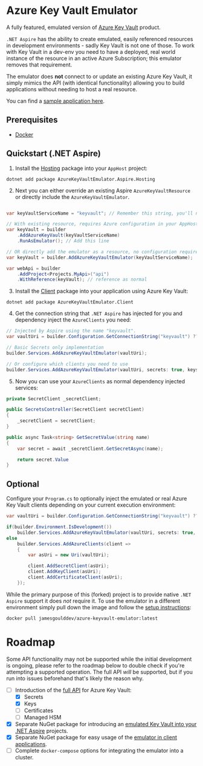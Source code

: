 # Azure Key Vault Emulator

A fully featured, emulated version of [Azure Key Vault](https://azure.microsoft.com/en-us/products/key-vault) product.

`.NET Aspire` has the ability to create emulated, easily referenced resources in development environments - sadly Key Vault is not one of those. To work with Key Vault in a dev-env you need to have a deployed, real world instance of the resource in an active Azure Subscription; this emulator removes that requirement.

The emulator does **not** connect to or update an existing Azure Key Vault, it simply mimics the API (with identical functionality) allowing you to build applications without needing to host a real resource.

You can find a [sample application here](https://github.com/james-gould/azure-keyvault-emulator/tree/master/Samples/KeyVaultEmulatorSample).

## Prerequisites

- [Docker](https://www.docker.com/)

## Quickstart (.NET Aspire)

1. Install the [Hosting](https://www.nuget.org/packages/AzureKeyVaultEmulator.Aspire.Hosting) package into your `AppHost` project:

```
dotnet add package AzureKeyVaultEmulator.Aspire.Hosting
```

2. Next you can either override an existing Aspire `AzureKeyVaultResource` or directly include the `AzureKeyVaultEmulator`. 

```csharp

var keyVaultServiceName = "keyvault"; // Remember this string, you'll need it to get the vaultUri!

// With existing resource, requires Azure configuration in your AppHost
var keyVault = builder
    .AddAzureKeyVault(keyVaultServiceName)
    .RunAsEmulator(); // Add this line

// OR directly add the emulator as a resource, no configuration required
var keyVault = builder.AddAzureKeyVaultEmulator(keyVaultServiceName);

var webApi = builder
    .AddProject<Projects.MyApi>("api")
    .WithReference(keyVault); // reference as normal
```

3. Install the [Client](https://www.nuget.org/packages/AzureKeyVaultEmulator.Client) package into your application using Azure Key Vault:

```
dotnet add package AzureKeyVaultEmulator.Client
```

4. Get the connection string that `.NET Aspire` has injected for you and dependency inject the `AzureClients` you need:

```csharp
// Injected by Aspire using the name "keyvault".
var vaultUri = builder.Configuration.GetConnectionString("keyvault") ?? string.Empty;

// Basic Secrets only implementation
builder.Services.AddAzureKeyVaultEmulator(vaultUri);

// Or configure which clients you need to use
builder.Services.AddAzureKeyVaultEmulator(vaultUri, secrets: true, keys: true, certificates: false);
```

5. Now you can use your `AzureClients` as normal dependency injected services:

```csharp
private SecretClient _secretClient;

public SecretsController(SecretClient secretClient)
{
    _secretClient = secretClient;
}

public async Task<string> GetSecretValue(string name)
{
    var secret = await _secretClient.GetSecretAsync(name);

    return secret.Value
}
```

## Optional

Configure your `Program.cs` to optionally inject the emulated or real Azure Key Vault clients depending on your current execution environment:

```csharp
var vaultUri = builder.Configuration.GetConnectionString("keyvault") ?? string.Empty;

if(builder.Environment.IsDevelopment())
    builder.Services.AddAzureKeyVaultEmulator(vaultUri, secrets: true, certificates: true, keys: true);
else
    builder.Services.AddAzureClients(client =>
    {
        var asUri = new Uri(vaultUri);

        client.AddSecretClient(asUri);
        client.AddKeyClient(asUri);
        client.AddCertificateClient(asUri);
    });
```

While the primary purpose of this (forked) project is to provide native `.NET Aspire` support it does *not* require it. To use the emulator in a different environment simply pull down the image and follow the [setup instructions](https://github.com/james-gould/azure-keyvault-emulator/blob/development/DOCKER-SETUP.md):

```
docker pull jamesgoulddev/azure-keyvault-emulator:latest
```

# Roadmap

Some API functionality may not be supported while the initial development is ongoing, please refer to the roadmap below to double check if you're attempting a supported operation. The full API *will* be supported, but if you run into issues beforehand that's likely the reason why.

- [ ] Introduction of the [full API](https://learn.microsoft.com/en-us/rest/api/keyvault/) for Azure Key Vault:
    - [x] Secrets
    - [x] Keys
    - [ ] Certificates
    - [ ] Managed HSM
- [x] Separate NuGet package for introducing an [emulated Key Vault into your .NET Aspire](https://github.com/james-gould/azure-keyvault-emulator/tree/development/AzureKeyVaultEmulator.Hosting.Aspire) projects.
- [x] Separate NuGet package for easy usage of the [emulator in client applications](https://github.com/james-gould/azure-keyvault-emulator/tree/development/AzureKeyVaultEmulator.Client).
- [ ] Complete `docker-compose` options for integrating the emulator into a cluster.
